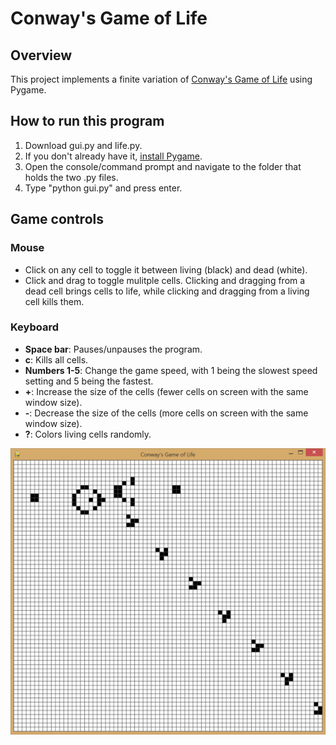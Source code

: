 # Conway's Game of Life

## Overview

This project implements a finite variation of [Conway's Game of Life](https://en.wikipedia.org/wiki/Conway%27s_Game_of_Life) using Pygame.

## How to run this program

1. Download gui.py and life.py.
2. If you don't already have it, [install Pygame](https://www.pygame.org/wiki/GettingStarted).
3. Open the console/command prompt and navigate to the folder that holds the two .py files.
4. Type "python gui.py" and press enter.

## Game controls

### Mouse

- Click on any cell to toggle it between living (black) and dead (white).
- Click and drag to toggle mulitple cells. Clicking and dragging from a dead cell brings cells to life, while clicking and dragging from a living cell kills them.

### Keyboard

- **Space bar**: Pauses/unpauses the program.
- **c**: Kills all cells.
- **Numbers 1-5**: Change the game speed, with 1 being the slowest speed setting and 5 being the fastest.
- **+**: Increase the size of the cells (fewer cells on screen with the same window size).
- **-**: Decrease the size of the cells (more cells on screen with the same window size).
- **?**: Colors living cells randomly.

![](game_of_life.png)